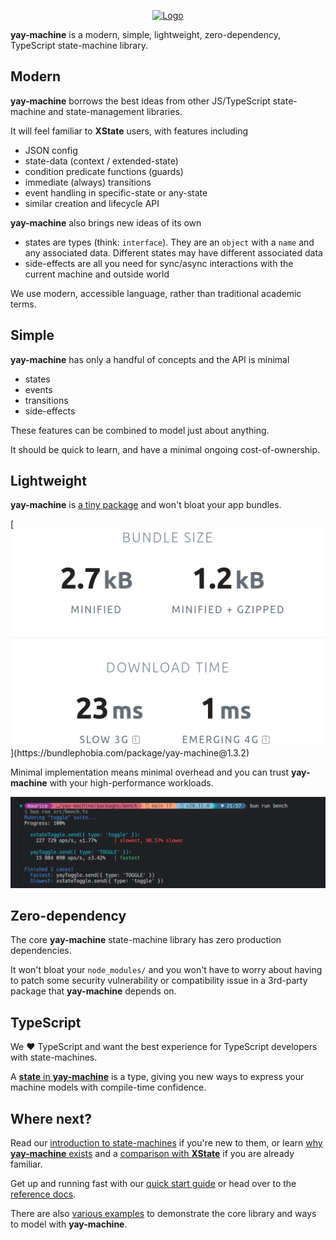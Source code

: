 <p align="center">
  <a href="https://yay-machine.js.org/"><img src="https://github.com/user-attachments/assets/dcc997ee-faa8-465a-9ddf-3682b87ebb4e" alt="Logo"></a>
</p>

**yay-machine** is a modern, simple, lightweight, zero-dependency, TypeScript state-machine library.

## Modern

**yay-machine** borrows the best ideas from other JS/TypeScript state-machine and state-management libraries.

It will feel familiar to **XState** users, with features including

- JSON config
- state-data (context / extended-state)
- condition predicate functions (guards)
- immediate (always) transitions
- event handling in specific-state or any-state
- similar creation and lifecycle API

**yay-machine** also brings new ideas of its own

- states are types (think: `interface`). They are an `object` with a `name` and any associated data. Different states may have different associated data
- side-effects are all you need for sync/async interactions with the current machine and outside world

We use modern, accessible language, rather than traditional academic terms.

## Simple

**yay-machine** has only a handful of concepts and the API is minimal

- states
- events
- transitions
- side-effects

These features can be combined to model just about anything.

It should be quick to learn, and have a minimal ongoing cost-of-ownership.

## Lightweight

**yay-machine** is [a tiny package](https://bundlephobia.com/package/yay-machine@1.3.2) and won't bloat your app bundles.

[![yay-machine bundlephobia stats](./assets/bundlephobia-yay-machine.png "https://bundlephobia.com/package/yay-machine@1.3.2")](https://bundlephobia.com/package/yay-machine@1.3.2)

Minimal implementation means minimal overhead and you can trust **yay-machine** with your high-performance workloads.

[![bench tests](./assets/bench.png)](https://github.com/maurice/yay-machine/blob/main/packages/bench/src/bench.ts)

## Zero-dependency

The core **yay-machine** state-machine library has zero production dependencies.

It won't bloat your `node_modules/` and you won't have to worry about having to patch some security vulnerability or compatibility issue in a 3rd-party package that **yay-machine** depends on.

## TypeScript

We ❤️ TypeScript and want the best experience for TypeScript developers with state-machines.

A [**state** in **yay-machine**](./reference/state.md) is a type, giving you new ways to express your machine models with compile-time confidence.

## Where next?

Read our [introduction to state-machines](./articles/why-state-machines.md) if you're new to them, or learn [why **yay-machine** exists](./articles/why-yay-machine.md) and a [comparison with **XState**](./articles/vs-xstate.md) if you are already familiar.

Get up and running fast with our [quick start guide](./quick-start.md) or head over to the [reference docs](./reference/state.md).

There are also [various examples](./examples/toggle.md) to demonstrate the core library and ways to model with **yay-machine**.
